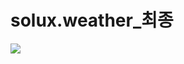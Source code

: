# solux.weather_최종

<img src="https://img.shields.io/badge/Spring Boot-#6DB33F?style=flat&logo=Spring Boot&logoColor=white"/>
